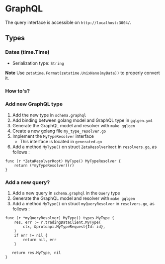 # GraphQL

The query interface is accessible on `http://localhost:3004/`.

## Types

### Dates (time.Time)
* Serialization type: `String`

**Note**
Use `zetatime.Format(zetatime.UnixNano(myDate))` to properly convert it.

### How to's?

### Add new GraphQL type
1. Add the new type in `schema.graphql`
2. Add binding between golang model and GraphQL type in `gqlgen.yml`
3. Generate the GraphQL model and resolver with `make gqlgen`
4. Create a new golang file `my_type_resolver.go`
5. Implement the `MyTypeResolver` interface
    * This interface is located in `generated.go`
6. Add a method `MyType()` on struct `ZetaResolverRoot` in `resolvers.go`, 
   as follows :

```golang
func (r *ZetaResolverRoot) MyType() MyTypeResolver {
    return (*myTypeResolver)(r)
}
```

### Add a new query?
1. Add a new query in `schema.graphql` in the `Query` type
2. Generate the GraphQL model and resolver with `make gqlgen`
3. Add a method `MyType()` on struct `myQueryResolver` in `resolvers.go`,
   as follows :

```golang
func (r *myQueryResolver) MyType() types.MyType {
	res, err := r.tradingDataClient.MyType(
		ctx, &protoapi.MyTypeRequest{Id: id},
    )
    if err != nil {
   	    return nil, err
    }
   
   return res.MyType, nil
}
```

